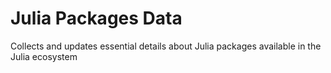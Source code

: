 # Julia Packages Data

Collects and updates essential details about Julia packages available in the Julia ecosystem
